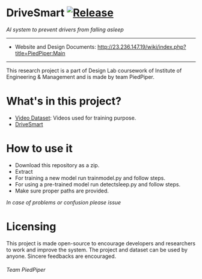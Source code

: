 # DriveSmart	[![Release][release-image]][releases]

*AI system to prevent drivers from falling asleep*

[release-image]: http://img.shields.io/badge/release-0.2.1-blue.svg?style=flat
[releases]: https://github.com/priyanjitdey94/DriveSmart/releases

---
+ Website and Design Documents: http://23.236.147.19/wiki/index.php?title=PiedPiper:Main
---

This research project is a part of Design Lab coursework of Institute of Engineering & Management and is made 
by team PiedPiper.

# What's in this project?
+ [Video Dataset](https://bitbucket.org/priyanjitdey94/drivesmart/src/82eb7b6b46646f6253780a21a02b6dcf5499f5ad/DatasetBuilder/Video/?at=master): Videos used for training purpose.
+ [DriveSmart](https://github.com/priyanjitdey94/DriveSmart)

# How to use it
+ Download this repository as a zip.
+ Extract 
+ For training a new model run trainmodel.py and follow steps.
+ For using a pre-trained model run detectsleep.py and follow steps.
+ Make sure proper paths are provided.

*In case of problems or confusion please issue*

# Licensing
This project is made open-source to encourage developers and researchers to work and improve the system.
The project and dataset can be used by anyone.
Sincere feedbacks are encouraged.

###### *Team PiedPiper*
